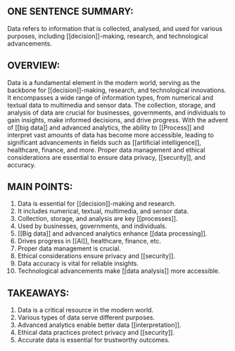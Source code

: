## ONE SENTENCE SUMMARY:
Data refers to information that is collected, analysed, and used for various purposes, including [[decision]]-making, research, and technological advancements.

## OVERVIEW:
Data is a fundamental element in the modern world, serving as the backbone for [[decision]]-making, research, and technological innovations. It encompasses a wide range of information types, from numerical and textual data to multimedia and sensor data. The collection, storage, and analysis of data are crucial for businesses, governments, and individuals to gain insights, make informed decisions, and drive progress. With the advent of [[big data]] and advanced analytics, the ability to [[Process]] and interpret vast amounts of data has become more accessible, leading to significant advancements in fields such as [[artificial intelligence]], healthcare, finance, and more. Proper data management and ethical considerations are essential to ensure data privacy, [[security]], and accuracy.

## MAIN POINTS:
1. Data is essential for [[decision]]-making and research.
2. It includes numerical, textual, multimedia, and sensor data.
3. Collection, storage, and analysis are key [[processes]].
4. Used by businesses, governments, and individuals.
5. [[Big data]] and advanced analytics enhance [[data processing]].
6. Drives progress in [[AI]], healthcare, finance, etc.
7. Proper data management is crucial.
8. Ethical considerations ensure privacy and [[security]].
9. Data accuracy is vital for reliable insights.
10. Technological advancements make [[data analysis]] more accessible.

## TAKEAWAYS:
1. Data is a critical resource in the modern world.
2. Various types of data serve different purposes.
3. Advanced analytics enable better data [[interpretation]].
4. Ethical data practices protect privacy and [[security]].
5. Accurate data is essential for trustworthy outcomes.